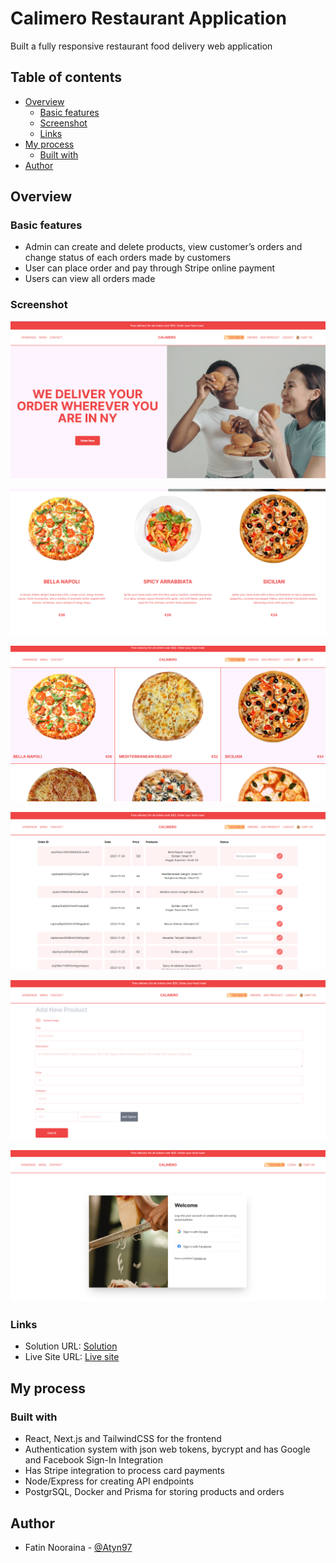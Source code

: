 # Calimero Restaurant Application
Built a fully responsive restaurant food delivery web application 

## Table of contents

- [Overview](#overview)
  - [Basic features](#basic-features)
  - [Screenshot](#screenshot)
  - [Links](#links)
- [My process](#my-process)
  - [Built with](#built-with)
- [Author](#author)

## Overview

### Basic features

- Admin can create and delete products, view customer’s orders and change status of each orders made by customers
- User can place order and pay through Stripe online payment
- Users can view all orders made


### Screenshot

![](./Calimero.png)

![](./Calimero2.png)

![](./Calimero5.png)

![](./Calimero6.png)

![](./Calimero7.png)

![](./Calimero8.png)

### Links

- Solution URL: [Solution](https://github.com/Atyn97/calimero-restaurant)
- Live Site URL: [Live site]()

## My process

### Built with

- React, Next.js and TailwindCSS for the frontend
- Authentication system with json web tokens,  bycrypt and has Google and Facebook Sign-In Integration
- Has Stripe integration to process card payments
- Node/Express for creating API endpoints
- PostgrSQL, Docker and Prisma for storing products and orders

## Author

- Fatin Nooraina - [@Atyn97](https://github.com/Atyn97)

